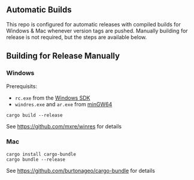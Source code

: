 ## Automatic Builds
This repo is configured for automatic releases with compiled builds for Windows & Mac whenever version tags are pushed. Manually building for release is not required, but the steps are available below.

## Building for Release Manually

### Windows 
Prerequisits:
 - `rc.exe` from the [Windows SDK](https://developer.microsoft.com/en-us/windows/downloads/windows-10-sdk)
 - `windres.exe` and `ar.exe` from [minGW64](http://mingw-w64.org)

```
cargo build --release
```

See https://github.com/mxre/winres for details

### Mac 
```
cargo install cargo-bundle
cargo bundle --release
```

See https://github.com/burtonageo/cargo-bundle for details
